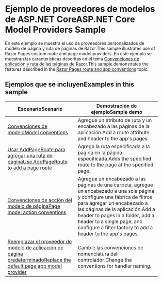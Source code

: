 # <a name="aspnet-core-model-providers-sample"></a><span data-ttu-id="b6986-101">Ejemplo de proveedores de modelos de ASP.NET Core</span><span class="sxs-lookup"><span data-stu-id="b6986-101">ASP.NET Core Model Providers Sample</span></span>

<span data-ttu-id="b6986-102">En este ejemplo se muestra el uso de proveedores personalizados de modelo de página y ruta de páginas de Razor.</span><span class="sxs-lookup"><span data-stu-id="b6986-102">This sample illustrates use of Razor Pages custom route and page model providers.</span></span> <span data-ttu-id="b6986-103">En este ejemplo se muestran las características descritas en el tema [Convenciones de aplicación y ruta de las páginas de Razor](https://docs.microsoft.com/aspnet/core/razor-pages/razor-pages-convention-features).</span><span class="sxs-lookup"><span data-stu-id="b6986-103">This sample demonstrates the features described in the [Razor Pages route and app conventions](https://docs.microsoft.com/aspnet/core/razor-pages/razor-pages-convention-features) topic.</span></span>

## <a name="examples-in-this-sample"></a><span data-ttu-id="b6986-104">Ejemplos que se incluyen</span><span class="sxs-lookup"><span data-stu-id="b6986-104">Examples in this sample</span></span>

| <span data-ttu-id="b6986-105">Escenario</span><span class="sxs-lookup"><span data-stu-id="b6986-105">Scenario</span></span> | <span data-ttu-id="b6986-106">Demostración de ejemplo</span><span class="sxs-lookup"><span data-stu-id="b6986-106">Sample demo</span></span> |
| -------- | ----------- |
| [<span data-ttu-id="b6986-107">Convenciones de modelo</span><span class="sxs-lookup"><span data-stu-id="b6986-107">Model conventions</span></span>](https://docs.microsoft.com/aspnet/core/razor-pages/razor-pages-conventions#model-conventions) | <span data-ttu-id="b6986-108">Agregue un atributo de ruta y un encabezado a las páginas de la aplicación.</span><span class="sxs-lookup"><span data-stu-id="b6986-108">Add a route attribute and header to the app's pages.</span></span> |
| [<span data-ttu-id="b6986-109">Usar AddPageRoute para agregar una ruta de página</span><span class="sxs-lookup"><span data-stu-id="b6986-109">Use AddPageRoute to add a page route</span></span>](https://docs.microsoft.com/aspnet/core/razor-pages/razor-pages-conventions#configure-a-page-route) | <span data-ttu-id="b6986-110">Agrega la ruta especificada a la página en la página especificada.</span><span class="sxs-lookup"><span data-stu-id="b6986-110">Adds the specified route to the page at the specified page.</span></span> |
| [<span data-ttu-id="b6986-111">Convenciones de acción del modelo de página</span><span class="sxs-lookup"><span data-stu-id="b6986-111">Page model action conventions</span></span>](https://docs.microsoft.com/aspnet/core/razor-pages/razor-pages-conventions#page-model-action-conventions) | <span data-ttu-id="b6986-112">Agregue un encabezado a las páginas de una carpeta, agregue un encabezado a una sola página y configure una fábrica de filtros para agregar un encabezado a las páginas de la aplicación.</span><span class="sxs-lookup"><span data-stu-id="b6986-112">Add a header to pages in a folder, add a header to a single page, and configure a filter factory to add a header to the app's pages.</span></span> |
| [<span data-ttu-id="b6986-113">Reemplazar el proveedor de modelo de aplicación de página predeterminado</span><span class="sxs-lookup"><span data-stu-id="b6986-113">Replace the default page app model provider</span></span>](https://docs.microsoft.com/aspnet/core/razor-pages/razor-pages-conventions#replace-the-default-page-app-model-provider) | <span data-ttu-id="b6986-114">Cambie las convenciones de nomenclatura del controlador.</span><span class="sxs-lookup"><span data-stu-id="b6986-114">Change the conventions for handler naming.</span></span> |
